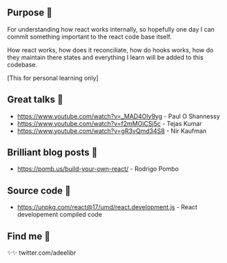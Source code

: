 ## Purpose 🦮

For understanding how react works internally, so hopefully one day I can commit
something important to the react code base itself.

How react works, how does it reconciliate, how do hooks works, how do they maintain
there states and everything I learn will be added to this codebase.

[This for personal learning only]

## Great talks 🐤

- https://www.youtube.com/watch?v=_MAD4Oly9yg - Paul O Shannessy
- https://www.youtube.com/watch?v=f2mMOiCSj5c - Tejas Kumar
- https://www.youtube.com/watch?v=gR3vQmd34S8 - Nir Kaufman

## Brilliant blog posts 🐐

- https://pomb.us/build-your-own-react/ - Rodrigo Pombo

## Source code 🦜

- https://unpkg.com/react@17/umd/react.development.js - React developement compiled code

## Find me 🐌

✨✨ twitter.com/adeelibr
